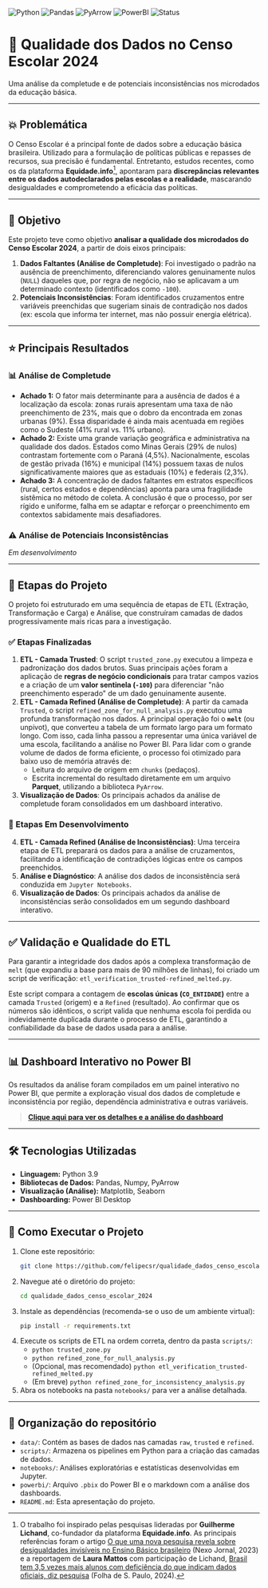 ![Python](https://img.shields.io/badge/Python-3.9%2B-blue?logo=python) ![Pandas](https://img.shields.io/badge/Pandas-2.2%2B-blue?logo=pandas) ![PyArrow](https://img.shields.io/badge/PyArrow-blue?logo=apache) ![PowerBI](https://img.shields.io/badge/PowerBI-Desktop-yellow?logo=powerbi) ![Status](https://img.shields.io/badge/Status-Em_andamento-yellow)

# 🧪 Qualidade dos Dados no Censo Escolar 2024
Uma análise da completude e de potenciais inconsistências nos microdados da educação básica.

---

## 💥 Problemática
O Censo Escolar é a principal fonte de dados sobre a educação básica brasileira. Utilizado para a formulação de políticas públicas e repasses de recursos, sua precisão é fundamental. Entretanto, estudos recentes, como os da plataforma **Equidade.info**[^1], apontaram para **discrepâncias relevantes entre os dados autodeclarados pelas escolas e a realidade**, mascarando desigualdades e comprometendo a eficácia das políticas.

---
[^1]: O trabalho foi inspirado pelas pesquisas lideradas por **Guilherme Lichand**, co-fundador da plataforma **Equidade.info**. As principais referências foram o artigo [O que uma nova pesquisa revela sobre desigualdades invisíveis no Ensino Básico brasileiro](https://pp.nexojornal.com.br/ponto-de-vista/2023/11/17/o-que-uma-nova-pesquisa-revela-sobre-desigualdades-invisiveis-no-ensino-basico-brasileiro) (Nexo Jornal, 2023) e a reportagem de **Laura Mattos** com participação de Lichand, [Brasil tem 3,5 vezes mais alunos com deficiência do que indicam dados oficiais, diz pesquisa](https://www1.folha.uol.com.br/educacao/2024/08/brasil-tem-35-vezes-mais-alunos-com-deficiencia-do-que-indicam-dados-oficiais-diz-pesquisa.shtml) (Folha de S. Paulo, 2024).

## 🎯 Objetivo
Este projeto teve como objetivo **analisar a qualidade dos microdados do Censo Escolar 2024**, a partir de dois eixos principais:
1.  **Dados Faltantes (Análise de Completude)**: Foi investigado o padrão na ausência de preenchimento, diferenciando valores genuinamente nulos (`NULL`) daqueles que, por regra de negócio, não se aplicavam a um determinado contexto (identificados como `-100`).
2.  **Potenciais Inconsistências**: Foram identificados cruzamentos entre variáveis preenchidas que sugeriam sinais de contradição nos dados (ex: escola que informa ter internet, mas não possuir energia elétrica).

---
## ⭐ Principais Resultados

### 📊 Análise de Completude
* **Achado 1:** O fator mais determinante para a ausência de dados é a localização da escola: zonas rurais apresentam uma taxa de não preenchimento de 23%, mais que o dobro da encontrada em zonas urbanas (9%). Essa disparidade é ainda mais acentuada em regiões como o Sudeste (41% rural vs. 11% urbano).
* **Achado 2:** Existe uma grande variação geográfica e administrativa na qualidade dos dados. Estados como Minas Gerais (29% de nulos) contrastam fortemente com o Paraná (4,5%). Nacionalmente, escolas de gestão privada (16%) e municipal (14%) possuem taxas de nulos significativamente maiores que as estaduais (10%) e federais (2,3%).
* **Achado 3:** A concentração de dados faltantes em estratos específicos (rural, certos estados e dependências) aponta para uma fragilidade sistêmica no método de coleta. A conclusão é que o processo, por ser rígido e uniforme, falha em se adaptar e reforçar o preenchimento em contextos sabidamente mais desafiadores.

### ⚠️ Análise de Potenciais Inconsistências

*Em desenvolvimento*


---

## 🔬 Etapas do Projeto

O projeto foi estruturado em uma sequência de etapas de ETL (Extração, Transformação e Carga) e Análise, que construíram camadas de dados progressivamente mais ricas para a investigação.

### ✅ Etapas Finalizadas
1.  **ETL - Camada Trusted**: O script `trusted_zone.py` executou a limpeza e padronização dos dados brutos. Suas principais ações foram a aplicação de **regras de negócio condicionais** para tratar campos vazios e a criação de um **valor sentinela (`-100`)** para diferenciar "não preenchimento esperado" de um dado genuinamente ausente.
2.  **ETL - Camada Refined (Análise de Completude)**: A partir da camada `Trusted`, o script `refined_zone_for_null_analysis.py` executou uma profunda transformação nos dados. A principal operação foi o **`melt`** (ou unpivot), que converteu a tabela de um formato largo para um formato longo. Com isso, cada linha passou a representar uma única variável de uma escola, facilitando a análise no Power BI. Para lidar com o grande volume de dados de forma eficiente, o processo foi otimizado para baixo uso de memória através de:
    * Leitura do arquivo de origem em `chunks` (pedaços).
    * Escrita incremental do resultado diretamente em um arquivo **Parquet**, utilizando a biblioteca `PyArrow`.
3.  **Visualização de Dados**: Os principais achados da análise de completude foram consolidados em um dashboard interativo.

### 🚧 Etapas Em Desenvolvimento
4.  **ETL - Camada Refined (Análise de Inconsistências)**: Uma terceira etapa de ETL preparará os dados para a análise de cruzamentos, facilitando a identificação de contradições lógicas entre os campos preenchidos.
5.  **Análise e Diagnóstico**: A análise dos dados de inconsistência será conduzida em `Jupyter Notebooks`.
6.  **Visualização de Dados**: Os principais achados da análise de inconsistências serão consolidados em um segundo dashboard interativo.

---
## ✅ Validação e Qualidade do ETL
Para garantir a integridade dos dados após a complexa transformação de `melt` (que expandiu a base para mais de 90 milhões de linhas), foi criado um script de verificação: `etl_verification_trusted-refined_melted.py`.

Este script compara a contagem de **escolas únicas (`CO_ENTIDADE`)** entre a camada `Trusted` (origem) e a `Refined` (resultado). Ao confirmar que os números são idênticos, o script valida que nenhuma escola foi perdida ou indevidamente duplicada durante o processo de ETL, garantindo a confiabilidade da base de dados usada para a análise.

---
## 📊 Dashboard Interativo no Power BI
Os resultados da análise foram compilados em um painel interativo no Power BI, que permite a exploração visual dos dados de completude e inconsistência por região, dependência administrativa e outras variáveis.

> **[Clique aqui para ver os detalhes e a análise do dashboard](./powerbi/analise_dashboard.md)**

---

## 🛠️ Tecnologias Utilizadas
* **Linguagem:** Python 3.9
* **Bibliotecas de Dados:** Pandas, Numpy, PyArrow
* **Visualização (Análise):** Matplotlib, Seaborn
* **Dashboarding:** Power BI Desktop

---

## 🚀 Como Executar o Projeto
1.  Clone este repositório:
    ```bash
    git clone https://github.com/felipecsr/qualidade_dados_censo_escolar_2024.git
    ```
2.  Navegue até o diretório do projeto:
    ```bash
    cd qualidade_dados_censo_escolar_2024
    ```
3.  Instale as dependências (recomenda-se o uso de um ambiente virtual):
    ```bash
    pip install -r requirements.txt
    ```
4.  Execute os scripts de ETL na ordem correta, dentro da pasta `scripts/`:
    * `python trusted_zone.py`
    * `python refined_zone_for_null_analysis.py`
    * (Opcional, mas recomendado) `python etl_verification_trusted-refined_melted.py`
    * (Em breve) `python refined_zone_for_inconsistency_analysis.py`
5.  Abra os notebooks na pasta `notebooks/` para ver a análise detalhada.

---

## 📂 Organização do repositório
- `data/`: Contém as bases de dados nas camadas `raw`, `trusted` e `refined`.
- `scripts/`: Armazena os pipelines em Python para a criação das camadas de dados.
- `notebooks/`: Análises exploratórias e estatísticas desenvolvidas em Jupyter.
- `powerbi/`: Arquivo `.pbix` do Power BI e o markdown com a análise dos dashboards.
- `README.md`: Esta apresentação do projeto.